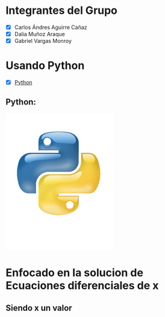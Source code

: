 # Integrantes del Grupo
    
* [x] Carlos Ándres Aguirre Cañaz
* [x] Dalia Muñoz Araque
* [x] Gabriel Vargas Monroy

# Usando Python
* [x] [Python](https://www.python.org/) 
## Python:
 ![GitHub](/img/python-logo.png)
 

# Enfocado en la solucion de Ecuaciones diferenciales de x
## Siendo x un valor
